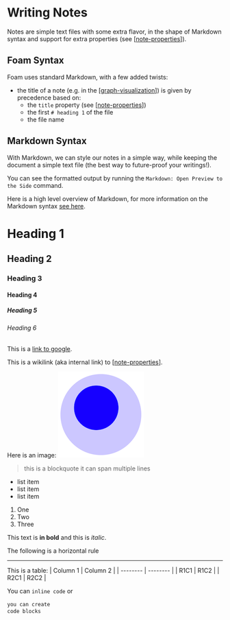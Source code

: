 # Writing Notes

Notes are simple text files with some extra flavor, in the shape of Markdown syntax and support for extra properties (see [[note-properties]]).

## Foam Syntax

Foam uses standard Markdown, with a few added twists:

- the title of a note (e.g. in the [[graph-visualization]]) is given by precedence based on:
  - the `title` property (see [[note-properties]])
  - the first `# heading 1` of the file
  - the file name

## Markdown Syntax

With Markdown, we can style our notes in a simple way, while keeping the document a simple text file (the best way to future-proof your writings!).

You can see the formatted output by running the `Markdown: Open Preview to the Side` command.

Here is a high level overview of Markdown, for more information on the Markdown syntax [see here](https://commonmark.org/help/).

# Heading 1

## Heading 2

### Heading 3

#### Heading 4

##### Heading 5

###### Heading 6

This is a [link to google](https://www.google.com).

This is a wikilink (aka internal link) to [[note-properties]].

Here is an image:
![image](../../attachments/foam-icon.png)

> this is a blockquote
> it can span multiple lines

- list item
- list item
- list item

1. One
2. Two
3. Three

This text is **in bold** and this is *italic*.

The following is a horizontal rule

---

This is a table:
| Column 1 | Column 2 |
| -------- | -------- |
| R1C1     | R1C2     |
| R2C1     | R2C2     |

You can `inline code` or

```text
you can create
code blocks
```


[//begin]: # "Autogenerated link references for markdown compatibility"
[note-properties]: ../features/note-properties "Note Properties"
[graph-visualization]: ../features/graph-visualization "Graph Visualization"
[//end]: # "Autogenerated link references"
